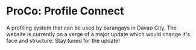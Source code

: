 # ProCo: Profile Connect

A profiling system that can be used by barangays in Davao City. The website is currently on a verge of a major update which would change it's face and structure. 
Stay tuned for the update!